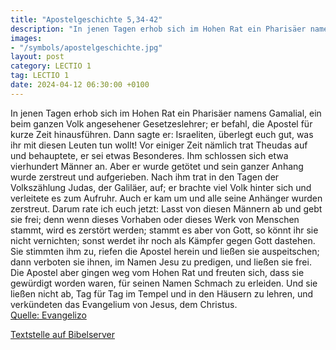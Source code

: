```yaml
---
title: "Apostelgeschichte 5,34-42"
description: "In jenen Tagen erhob sich im Hohen Rat ein Pharisäer namens Gamalial, ein beim ganzen Volk angesehener Gesetzeslehrer; er befahl, die Apostel für kurze Zeit hinausführen. Dann sagte er: Israeliten, überlegt euch gut, was ihr mit diesen Leuten tun wollt! Vor einiger Zeit nämlich t...."
images:
- "/symbols/apostelgeschichte.jpg"
layout: post
category: LECTIO 1
tag: LECTIO 1
date: 2024-04-12 06:30:00 +0100
---
```

In jenen Tagen erhob sich im Hohen Rat ein Pharisäer namens Gamalial, ein beim ganzen Volk angesehener Gesetzeslehrer; er befahl, die Apostel für kurze Zeit hinausführen.
Dann sagte er: Israeliten, überlegt euch gut, was ihr mit diesen Leuten tun wollt!
Vor einiger Zeit nämlich trat Theudas auf und behauptete, er sei etwas Besonderes.<!--more--> Ihm schlossen sich etwa vierhundert Männer an. Aber er wurde getötet und sein ganzer Anhang wurde zerstreut und aufgerieben.
Nach ihm trat in den Tagen der Volkszählung Judas, der Galiläer, auf; er brachte viel Volk hinter sich und verleitete es zum Aufruhr. Auch er kam um und alle seine Anhänger wurden zerstreut.
Darum rate ich euch jetzt: Lasst von diesen Männern ab und gebt sie frei; denn wenn dieses Vorhaben oder dieses Werk von Menschen stammt, wird es zerstört werden;
stammt es aber von Gott, so könnt ihr sie nicht vernichten; sonst werdet ihr noch als Kämpfer gegen Gott dastehen. Sie stimmten ihm zu,
riefen die Apostel herein und ließen sie auspeitschen; dann verboten sie ihnen, im Namen Jesu zu predigen, und ließen sie frei.
Die Apostel aber gingen weg vom Hohen Rat und freuten sich, dass sie gewürdigt worden waren, für seinen Namen Schmach zu erleiden.
Und sie ließen nicht ab, Tag für Tag im Tempel und in den Häusern zu lehren, und verkündeten das Evangelium von Jesus, dem Christus.<br>
[Quelle: Evangelizo](https://evangeliumtagfuertag.org/DE/gospel)

[Textstelle auf Bibelserver](https://www.bibleserver.com/EU/Apostelgeschichte5,34-42)
